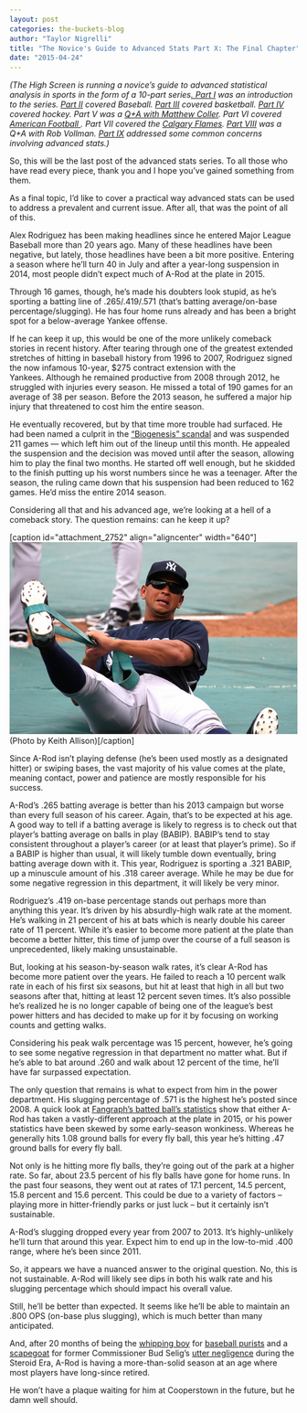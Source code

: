 ```yaml
---
layout: post
categories: the-buckets-blog
author: "Taylor Nigrelli"
title: "The Novice's Guide to Advanced Stats Part X: The Final Chapter"
date: "2015-04-24"
---
```


_(The High Screen is running a novice’s guide to advanced statistical analysis in sports in the form of a 10-part series[. Part I](http://www.thehighscreen.com/2015/02/novices-guide-advanced-stats/) was an introduction to the series. [Part II](http://www.thehighscreen.com/2015/02/novices-guide-advanced-stats-part-ii-baseball/) covered Baseball. [Part III](http://www.thehighscreen.com/2015/02/novices-guide-advanced-stats-part-three-basketball/) covered basketball. [Part IV](http://www.thehighscreen.com/2015/02/novices-guide-advanced-stats-part-iv-hockey/) covered hockey. Part V was a [Q+A with Matthew Coller](http://www.thehighscreen.com/2015/03/novices-guide-advanced-stats-part-v-qa-matthew-coller/). Part VI covered [American Football ](http://www.thehighscreen.com/2015/03/the-novices-guide-to-advanced-stats-part-vi-american-football/). Part VII covered the [Calgary Flames](http://www.thehighscreen.com/2015/03/the-novices-guide-to-advanced-stats-part-vii-the-calgary-flames/). [Part VIII](http://www.thehighscreen.com/2015/04/the-novices-guide-to-advanced-stats-part-eight-interview-with-rob-vollman/) was a Q+A with Rob Vollman. [Part IX](http://www.thehighscreen.com/2015/04/the-novices-guide-to-advanced-stats-part-ix-addressing-some-common-concerns/) addressed some common concerns involving advanced stats.)_

So, this will be the last post of the advanced stats series. To all those who have read every piece, thank you and I hope you’ve gained something from them.

As a final topic, I’d like to cover a practical way advanced stats can be used to address a prevalent and current issue. After all, that was the point of all of this.

Alex Rodriguez has been making headlines since he entered Major League Baseball more than 20 years ago. Many of these headlines have been negative, but lately, those headlines have been a bit more positive. Entering a season where he’ll turn 40 in July and after a year-long suspension in 2014, most people didn’t expect much of A-Rod at the plate in 2015.

Through 16 games, though, he’s made his doubters look stupid, as he’s sporting a batting line of .265/.419/.571 (that’s batting average/on-base percentage/slugging). He has four home runs already and has been a bright spot for a below-average Yankee offense.

If he can keep it up, this would be one of the more unlikely comeback stories in recent history. After tearing through one of the greatest extended stretches of hitting in baseball history from 1996 to 2007, Rodriguez signed the now infamous 10-year, $275 contract extension with the Yankees. Although he remained productive from 2008 through 2012, he struggled with injuries every season. He missed a total of 190 games for an average of 38 per season. Before the 2013 season, he suffered a major hip injury that threatened to cost him the entire season.

He eventually recovered, but by that time more trouble had surfaced. He had been named a culprit in the [“Biogenesis” scandal](http://www.theguardian.com/sport/2013/aug/02/biogenesis-peds-scandal-explained) and was suspended 211 games — which left him out of the lineup until this month. He appealed the suspension and the decision was moved until after the season, allowing him to play the final two months. He started off well enough, but he skidded to the finish putting up his worst numbers since he was a teenager. After the season, the ruling came down that his suspension had been reduced to 162 games. He’d miss the entire 2014 season.

Considering all that and his advanced age, we’re looking at a hell of a comeback story. The question remains: can he keep it up?

\[caption id="attachment\_2752" align="aligncenter" width="640"\][![(Photo by Keith Allison)](images/Rodriguez.jpg)](https://www.flickr.com/photos/keithallison/3514026683/in/photolist-6mwiGX-5fBWFB-6mwiA4-4wj3po-6mAs8o-6mwkN6-5fsrVo-4weV5T-6mArKm-4RRTU1-4wcJWY-9B5V5c-4w8CRk-6mArh3-4w8HmZ-4RMKZV-6mwisc-6mwqLH-6mArsY-9B6C7p) (Photo by Keith Allison)\[/caption\]

Since A-Rod isn’t playing defense (he’s been used mostly as a designated hitter) or swiping bases, the vast majority of his value comes at the plate, meaning contact, power and patience are mostly responsible for his success.

A-Rod’s .265 batting average is better than his 2013 campaign but worse than every full season of his career. Again, that’s to be expected at his age. A good way to tell if a batting average is likely to regress is to check out that player’s batting average on balls in play (BABIP). BABIP’s tend to stay consistent throughout a player’s career (or at least that player’s prime). So if a BABIP is higher than usual, it will likely tumble down eventually, bring batting average down with it. This year, Rodriguez is sporting a .321 BABIP, up a minuscule amount of his .318 career average. While he may be due for some negative regression in this department, it will likely be very minor.

Rodriguez’s .419 on-base percentage stands out perhaps more than anything this year. It’s driven by his absurdly-high walk rate at the moment. He’s walking in 21 percent of his at bats which is nearly double his career rate of 11 percent. While it’s easier to become more patient at the plate than become a better hitter, this time of jump over the course of a full season is unprecedented, likely making unsustainable.

But, looking at his season-by-season walk rates, it’s clear A-Rod has become more patient over the years. He failed to reach a 10 percent walk rate in each of his first six seasons, but hit at least that high in all but two seasons after that, hitting at least 12 percent seven times. It’s also possible he’s realized he is no longer capable of being one of the league’s best power hitters and has decided to make up for it by focusing on working counts and getting walks.

Considering his peak walk percentage was 15 percent, however, he’s going to see some negative regression in that department no matter what. But if he’s able to bat around .260 and walk about 12 percent of the time, he’ll have far surpassed expectation.

The only question that remains is what to expect from him in the power department. His slugging percentage of .571 is the highest he’s posted since 2008. A quick look at [Fangraph’s batted ball’s statistics](http://www.fangraphs.com/statss.aspx?playerid=1274&position=3B/SS#advanced) show that either A-Rod has taken a vastly-different approach at the plate in 2015, or his power statistics have been skewed by some early-season wonkiness. Whereas he generally hits 1.08 ground balls for every fly ball, this year he’s hitting .47 ground balls for every fly ball.

Not only is he hitting more fly balls, they’re going out of the park at a higher rate. So far, about 23.5 percent of his fly balls have gone for home runs. In the past four seasons, they went out at rates of 17.1 percent, 14.5 percent, 15.8 percent and 15.6 percent. This could be due to a variety of factors – playing more in hitter-friendly parks or just luck – but it certainly isn’t sustainable.

A-Rod’s slugging dropped every year from 2007 to 2013. It’s highly-unlikely he’ll turn that around this year. Expect him to end up in the low-to-mid .400 range, where he’s been since 2011.

So, it appears we have a nuanced answer to the original question. No, this is not sustainable. A-Rod will likely see dips in both his walk rate and his slugging percentage which should impact his overall value.

Still, he’ll be better than expected. It seems like he’ll be able to maintain an .800 OPS (on-base plus slugging), which is much better than many anticipated.

And, after 20 months of being the [whipping boy](http://espn.go.com/new-york/mlb/story/_/id/11827107/new-york-yankees-alex-rodriguez-bother-apologizing-ped-use) for [baseball purists](http://sports.yahoo.com/news/yankees-star-alex-rodriguez-joins-lance-armstrong-as-a-titan-of-sports-disgrace-193848038.html) and a [scapegoat](http://m.mlb.com/news/article/66433260/arbitrator-rules-alex-rodriguez-to-be-suspended-for-2014-season) for former Commissioner Bud Selig’s [utter negligence](http://www.latimes.com/sports/la-sp-mlb-drugs-shaikin-20140806-story.html) during the Steroid Era, A-Rod is having a more-than-solid season at an age where most players have long-since retired.

He won’t have a plaque waiting for him at Cooperstown in the future, but he damn well should.

